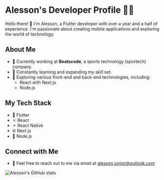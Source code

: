 # Alesson's Developer Profile 👨‍💻

Hello there! 👋 I'm Alesson, a Flutter developer with over a year and a half of experience. I'm passionate about creating mobile applications and exploring the world of technology.

## About Me
- 💼 Currently working at **Beatscode**, a sports technology (sportech) company.
- 🌱 Constantly learning and expanding my skill set.
- 🚀 Exploring various front-end and back-end technologies, including:
  - React with Next.js
  - Node.js

## My Tech Stack
- 📱 Flutter
- ⚛️ React
- ⚛️ React Native
- 🌐 Next.js
- 🚀 Node.js

## Connect with Me
- 📧 Feel free to reach out to me via email at [alesson.junior@outlook.com](mailto:alesson.junior@outlook.com)

![Alesson's GitHub stats](https://github-readme-stats.vercel.app/api?username=alessonjrt&show_icons=true&theme=dark)
